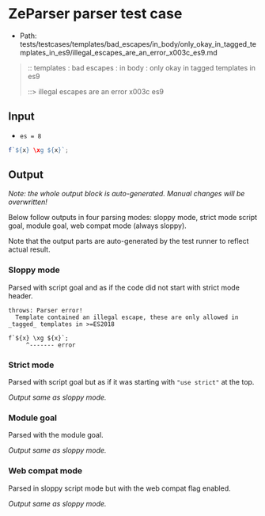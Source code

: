 # ZeParser parser test case

- Path: tests/testcases/templates/bad_escapes/in_body/only_okay_in_tagged_templates_in_es9/illegal_escapes_are_an_error_x003c_es9.md

> :: templates : bad escapes : in body : only okay in tagged templates in es9
>
> ::> illegal escapes are an error x003c es9

## Input

- `es = 8`

`````js
f`${x} \xg ${x}`;
`````

## Output

_Note: the whole output block is auto-generated. Manual changes will be overwritten!_

Below follow outputs in four parsing modes: sloppy mode, strict mode script goal, module goal, web compat mode (always sloppy).

Note that the output parts are auto-generated by the test runner to reflect actual result.

### Sloppy mode

Parsed with script goal and as if the code did not start with strict mode header.

`````
throws: Parser error!
  Template contained an illegal escape, these are only allowed in _tagged_ templates in >=ES2018

f`${x} \xg ${x}`;
     ^------- error
`````

### Strict mode

Parsed with script goal but as if it was starting with `"use strict"` at the top.

_Output same as sloppy mode._

### Module goal

Parsed with the module goal.

_Output same as sloppy mode._

### Web compat mode

Parsed in sloppy script mode but with the web compat flag enabled.

_Output same as sloppy mode._
